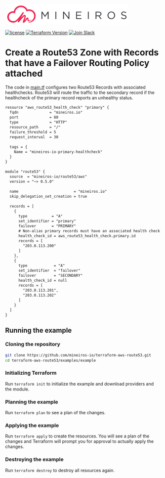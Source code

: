 [<img src="https://raw.githubusercontent.com/mineiros-io/brand/3bffd30e8bdbbde32c143e2650b2faa55f1df3ea/mineiros-primary-logo.svg" width="400"/>][homepage]

[![license][badge-license]][apache20]
[![Terraform Version][badge-terraform]][releases-terraform]
[![Join Slack][badge-slack]][slack]

# Create a Route53 Zone with Records that have a Failover Routing Policy attached

The code in [main.tf] configures two Route53 Records with associated healthchecks.
Route53 will route the traffic to the secondary record if the healthcheck of the
primary record reports an unhealthy status.

```hcl
resource "aws_route53_health_check" "primary" {
  fqdn              = "mineiros.io"
  port              = 80
  type              = "HTTP"
  resource_path     = "/"
  failure_threshold = 5
  request_interval  = 30

  tags = {
    Name = "mineiros-io-primary-healthcheck"
  }
}

module "route53" {
  source  = "mineiros-io/route53/aws"
  version = "~> 0.5.0"

  name                         = "mineiros.io"
  skip_delegation_set_creation = true

  records = [
    {
      type           = "A"
      set_identifier = "primary"
      failover       = "PRIMARY"
      # Non-alias primary records must have an associated health check
      health_check_id = aws_route53_health_check.primary.id
      records = [
        "203.0.113.200"
      ]
    },
    {
      type            = "A"
      set_identifier  = "failover"
      failover        = "SECONDARY"
      health_check_id = null
      records = [
        "203.0.113.201",
        "203.0.113.202"
      ]
    }
  ]
}
```

## Running the example

### Cloning the repository

```bash
git clone https://github.com/mineiros-io/terraform-aws-route53.git
cd terraform-aws-route53/examples/example
```

### Initializing Terraform

Run `terraform init` to initialize the example and download providers and the module.

### Planning the example

Run `terraform plan` to see a plan of the changes.

### Applying the example

Run `terraform apply` to create the resources.
You will see a plan of the changes and Terraform will prompt you for approval to actually apply the changes.

### Destroying the example

Run `terraform destroy` to destroy all resources again.

<!-- References -->

[main.tf]: https://github.com/mineiros-io/terraform-aws-route53/blob/master/examples/failover-routing/main.tf
[homepage]: https://mineiros.io/?ref=terraform-aws-route53
[badge-license]: https://img.shields.io/badge/license-Apache%202.0-brightgreen.svg
[badge-terraform]: https://img.shields.io/badge/terraform-0.14,%200.13,%200.12.20+-623CE4.svg?logo=terraform
[badge-slack]: https://img.shields.io/badge/slack-@mineiros--community-f32752.svg?logo=slack
[releases-terraform]: https://github.com/hashicorp/terraform/releases
[apache20]: https://opensource.org/licenses/Apache-2.0
[slack]: https://join.slack.com/t/mineiros-community/shared_invite/zt-ehidestg-aLGoIENLVs6tvwJ11w9WGg
